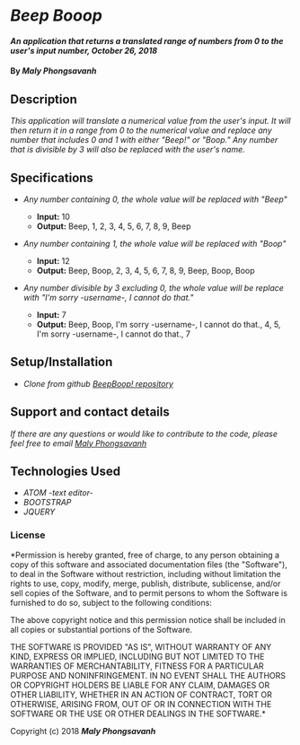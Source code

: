 # _Beep Booop_

#### _An application that returns a translated range of numbers from 0 to the user's input number, October 26, 2018_

#### By _**Maly Phongsavanh**_

## Description

_This application will translate a numerical value from the user's input. It will then return it in a range from 0 to the numerical value and replace any number that includes 0 and 1 with either "Beep!" or "Boop." Any number that is divisible by 3 will also be replaced with the user's name._

## Specifications
* _Any number containing 0, the whole value will be replaced with "Beep"_
  * **Input:** 10
  * **Output:** Beep, 1, 2, 3, 4, 5, 6, 7, 8, 9, Beep

* _Any number containing 1, the whole value will be replaced with "Boop"_
  * **Input:** 12
  * **Output:** Beep, Boop, 2, 3, 4, 5, 6, 7, 8, 9, Beep, Boop, Boop

* _Any number divisible by 3 excluding 0, the whole value will be replace with "I'm sorry -username-, I cannot do that."_
  * **Input:** 7
  * **Output:** Beep, Boop, I'm sorry -username-, I cannot do that., 4, 5, I'm sorry -username-, I cannot do that., 7

## Setup/Installation

* _Clone from github [BeepBoop! repository](https://github.com/MalyPhong619/Beep-Boop.git/)_


## Support and contact details

_If there are any questions or would like to contribute to the code, please feel free to email [Maly Phongsavanh](mailto:phongsavanh619@icloud.com)_

## Technologies Used

* _ATOM -text editor-_
* _BOOTSTRAP_
* _JQUERY_

### License

*Permission is hereby granted, free of charge, to any person obtaining a copy
of this software and associated documentation files (the "Software"), to deal
in the Software without restriction, including without limitation the rights
to use, copy, modify, merge, publish, distribute, sublicense, and/or sell
copies of the Software, and to permit persons to whom the Software is
furnished to do so, subject to the following conditions:

The above copyright notice and this permission notice shall be included in all
copies or substantial portions of the Software.

THE SOFTWARE IS PROVIDED "AS IS", WITHOUT WARRANTY OF ANY KIND, EXPRESS OR
IMPLIED, INCLUDING BUT NOT LIMITED TO THE WARRANTIES OF MERCHANTABILITY,
FITNESS FOR A PARTICULAR PURPOSE AND NONINFRINGEMENT. IN NO EVENT SHALL THE
AUTHORS OR COPYRIGHT HOLDERS BE LIABLE FOR ANY CLAIM, DAMAGES OR OTHER
LIABILITY, WHETHER IN AN ACTION OF CONTRACT, TORT OR OTHERWISE, ARISING FROM,
OUT OF OR IN CONNECTION WITH THE SOFTWARE OR THE USE OR OTHER DEALINGS IN THE
SOFTWARE.*

Copyright (c) 2018 **_Maly Phongsavanh_**
